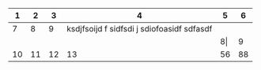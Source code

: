 | 1  | 2  | 3  | 4                                          | 5   | 6  |
|----|----|----|--------------------------------------------|-----|----|
| 7  | 8  | 9  | ksdjfsoijd f sidfsdi j sdiofoasidf sdfasdf |     |    |
|    |    |    |                                            | 8\| | 9  |
| 10 | 11 | 12 | 13                                         | 56  | 88 |
